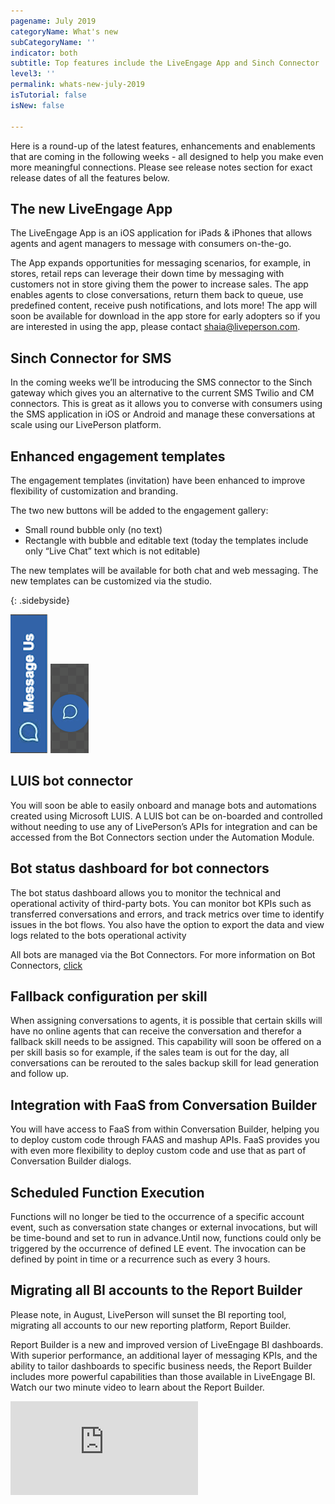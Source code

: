 ```yaml
---
pagename: July 2019
categoryName: What's new
subCategoryName: ''
indicator: both
subtitle: Top features include the LiveEngage App and Sinch Connector
level3: ''
permalink: whats-new-july-2019
isTutorial: false
isNew: false

---
```

Here is a round-up of the latest features, enhancements and enablements that are coming in the following weeks - all designed to help you make even more meaningful connections. Please see release notes section for exact release dates of all the features below.

## The new LiveEngage App

The LiveEngage App is an iOS application for iPads & iPhones that allows agents and agent managers to message with consumers on-the-go.

The App expands opportunities for messaging scenarios, for example, in stores, retail reps can leverage their down time by messaging with customers not in store giving them the power to increase sales. The app enables agents to close conversations, return them back to queue, use predefined content, receive push notifications, and lots more! The app will soon be available for download in the app store for early adopters so if you are interested in using the app, please contact shaia@liveperson.com.

## Sinch Connector for SMS

In the coming weeks we’ll be introducing the SMS connector to the Sinch gateway which gives you an alternative to the current SMS Twilio and CM connectors. This is great as it allows you to converse with consumers using the SMS application in iOS or Android and manage these conversations at scale using our LivePerson platform.

## Enhanced engagement templates

The engagement templates (invitation) have been enhanced to improve flexibility of customization and branding.

The two new buttons will be added to the engagement gallery:

* Small round bubble only (no text)
* Rectangle with bubble and editable text (today the templates include only “Live Chat” text which is not editable)

The new templates will be available for both chat and web messaging. The new templates can be customized via the studio.

{: .sidebyside}

![](/img/EngTemp1.png)    ![](/img/EngTemp2.png)

## LUIS bot connector

You will soon be able to easily onboard and manage bots and automations created using Microsoft LUIS. A LUIS bot can be on-boarded and controlled without needing to use any of LivePerson’s APIs for integration and can be accessed from the Bot Connectors section under the Automation Module.

## Bot status dashboard for bot connectors

The bot status dashboard allows you to monitor the technical and operational activity of third-party bots. You can monitor bot KPIs such as transferred conversations and errors, and track metrics over time to identify issues in the bot flows. You also have the option to export the data and view logs related to the bots operational activity

All bots are managed via the Bot Connectors. For more information on Bot Connectors, [click](https://knowledge.liveperson.com/ai-bots-automation-how-bots-work-with-liveperson.html)

## Fallback configuration per skill

When assigning conversations to agents, it is possible that certain skills will have no online agents that can receive the conversation and therefor a fallback skill needs to be assigned. This capability will soon be offered on a per skill basis so for example, if the sales team is out for the day, all conversations can be rerouted to the sales backup skill for lead generation and follow up.

## Integration with FaaS from Conversation Builder

You will have access to FaaS from within Conversation Builder, helping you to deploy custom code through FAAS and mashup APIs. FaaS provides you with even more flexibility to deploy custom code and use that as part of Conversation Builder dialogs.

## Scheduled Function Execution

Functions will no longer be tied to the occurrence of a specific account event, such as conversation state changes or external invocations, but will be time-bound and set to run in advance.Until now, functions could only be triggered by the occurrence of defined LE event. The invocation can be defined by point in time or a recurrence such as every 3 hours.

## Migrating all BI accounts to the Report Builder

Please note, in August, LivePerson will sunset the BI reporting tool, migrating all accounts to our new reporting platform, Report Builder.

Report Builder is a new and improved version of LiveEngage BI dashboards. With superior performance, an additional layer of messaging KPIs, and the ability to tailor dashboards to specific business needs, the Report Builder includes more powerful capabilities than those available in LiveEngage BI. Watch our two minute video to learn about the Report Builder.

<iframe style="max-width: 750px;" src="https://player.vimeo.com/video/344251526" frameborder="0" webkitallowfullscreen mozallowfullscreen allowfullscreen></iframe>